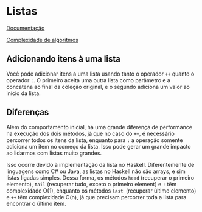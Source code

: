 # Listas

[Documentação](http://hackage.haskell.org/package/base-4.12.0.0/docs/Data-List.html)

[Complexidade de algoritmos](https://www.ime.usp.br/~song/mac5710/slides/01complex.pdf)

## Adicionando itens à uma lista

Você pode adicionar itens a uma lista usando tanto o operador `++` quanto o operador `:`. O primeiro aceita uma outra lista como parâmetro e a concatena ao final da coleção original, e o segundo adiciona um valor ao início da lista.

## Diferenças

Além do comportamento inicial, há uma grande diferença de performance na execução dos dois métodos, já que no caso do `++`, é necessário percorrer todos os itens da lista, enquanto para `:` a operação somente adiciona um item no começo da lista. Isso pode gerar um grande impacto ao lidarmos com listas muito grandes.

Isso ocorre devido à implementação da lista no Haskell. Diferentemente de linguagens como C# ou Java, as listas no Haskell não são arrays, e sim listas ligadas simples. Dessa forma, os métodos `head` (recuperar o primeiro elemento), `tail` (recuperar tudo, exceto o primeiro element) e `:` têm complexidade O(1), enquanto os métodos `last `(recuperar último elemento) e `++` têm complexidade O(n), já que precisam percorrer toda a lista para encontrar o último item.